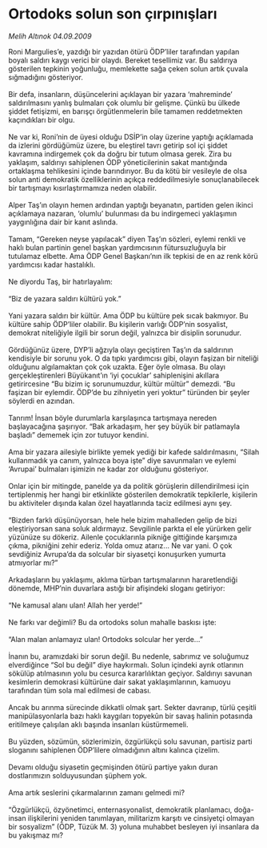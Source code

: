 # Ortodoks solun son çırpınışları

*Melih Altınok 04.09.2009*

<div class="taraf_structure_2col_1zq">
<div class="margen_n">



 <p>Roni Margulies’e, yazdığı bir yazıdan ötürü ÖDP’liler tarafından yapılan boyalı saldırı kaygı verici bir olaydı. Bereket tesellimiz var. Bu saldırıya gösterilen tepkinin yoğunluğu, memlekette sağa çeken solun artık çuvala sığmadığını gösteriyor. <br/><br/>Bir defa, insanların, düşüncelerini açıklayan bir yazara ‘mahreminde’ saldırılmasını yanlış bulmaları çok olumlu bir gelişme. Çünkü bu ülkede şiddet fetişizmi, en barışçı örgütlenmelerin bile tamamen reddetmekten kaçındıkları bir olgu. <br/><br/>Ne var ki, Roni’nin de üyesi olduğu DSİP’in olay üzerine yaptığı açıklamada da izlerini gördüğümüz üzere, bu eleştirel tavrı getirip sol içi şiddet kavramına indirgemek çok da doğru bir tutum olmasa gerek. Zira bu yaklaşım, saldırıyı sahiplenen ÖDP yöneticilerinin sakat mantığında ortaklaşma tehlikesini içinde barındırıyor. Bu da kötü bir vesileyle de olsa solun anti demokratik özelliklerinin açıkça reddedilmesiyle sonuçlanabilecek bir tartışmayı kısırlaştırmamıza neden olabilir. <br/><br/>Alper Taş’ın olayın hemen ardından yaptığı beyanatın, partiden gelen ikinci açıklamaya nazaran, ‘olumlu’ bulunması da bu indirgemeci yaklaşımın yaygınlığına dair bir kanıt aslında. <br/><br/>Tamam, “Gereken neyse yapılacak” diyen Taş’ın sözleri, eylemi renkli ve haklı bulan partinin genel başkan yardımcısının fütursuzluğuyla bir tutulamaz elbette. Ama ÖDP Genel Başkanı’nın ilk tepkisi de en az renk körü yardımcısı kadar hastalıklı. <br/><br/>Ne diyordu Taş, bir hatırlayalım: <br/><br/>“Biz de yazara saldırı kültürü yok.” <br/><br/>Yani yazara saldırı bir kültür. Ama ÖDP bu kültüre pek sıcak bakmıyor. Bu kültüre sahip ÖDP’liler olabilir. Bu kişilerin varlığı ÖDP’nin sosyalist, demokrat niteliğiyle ilgili bir sorun değil, yalnızca bir disiplin sorunudur. <br/><br/>Gördüğünüz üzere, DYP’li ağzıyla olayı geçiştiren Taş’ın da saldırının kendisiyle bir sorunu yok. O da tıpkı yardımcısı gibi, olayın faşizan bir niteliği olduğunu algılamaktan çok çok uzakta. Eğer öyle olmasa. Bu olayı gerçekleştirenleri Büyükanıt’ın ‘iyi çocuklar’ sahiplenişini akıllara getirircesine “Bu bizim iç sorunumuzdur, kültür mültür” demezdi. “Bu faşizan bir eylemdir. ÖDP’de bu zihniyetin yeri yoktur” türünden bir şeyler söylerdi en azından. <br/><br/>Tanrım! İnsan böyle durumlarla karşılaşınca tartışmaya nereden başlayacağına şaşırıyor. “Bak arkadaşım, her şey büyük bir patlamayla başladı” dememek için zor tutuyor kendini. <br/><br/>Ama bir yazara ailesiyle birlikte yemek yediği bir kafede saldırılmasını, “Silah kullanmadık ya canım, yalnızca boya işte” diye savunmaları ve eylemi ‘Avrupai’ bulmaları işimizin ne kadar zor olduğunu gösteriyor. <br/><br/>Onlar için bir mitingde, panelde ya da politik görüşlerin dillendirilmesi için tertiplenmiş her hangi bir etkinlikte gösterilen demokratik tepkilerle, kişilerin bu aktiviteler dışında kalan özel hayatlarında taciz edilmesi aynı şey. <br/><br/>“Bizden farklı düşünüyorsan, hele hele bizim mahalleden gelip de bizi eleştiriyorsan sana soluk aldırmayız. Sevgilinle parkta el ele yürürken gelir yüzünüze su dökeriz. Ailenle çocuklarınla pikniğe gittiğinde karşımıza çıkma, pikniğini zehir ederiz. Yolda omuz atarız... Ne var yani. O çok sevdiğiniz Avrupa’da da solcular bir siyasetçi konuşurken yumurta atmıyorlar mı?” <br/><br/>Arkadaşların bu yaklaşımı, aklıma türban tartışmalarının hararetlendiği dönemde, MHP’nin duvarlara astığı bir afişindeki sloganı getiriyor: <br/><br/>“Ne kamusal alanı ulan! Allah her yerde!” <br/><br/>Ne farkı var değimli? Bu da ortodoks solun mahalle baskısı işte: <br/><br/>“Alan malan anlamayız ulan! Ortodoks solcular her yerde...” <br/><br/>İnanın bu, aramızdaki bir sorun değil. Bu nedenle, sabrımız ve soluğumuz elverdiğince “Sol bu değil” diye haykırmalı. Solun içindeki ayrık otlarının sökülüp atılmasının yolu bu cesurca kararlılıktan geçiyor. Saldırıyı savunan kesimlerin demokrasi kültürüne dair sakat yaklaşımlarının, kamuoyu tarafından tüm sola mal edilmesi de cabası. <br/><br/>Ancak bu arınma sürecinde dikkatli olmak şart. Sekter davranıp, türlü çeşitli manipülasyonlarla bazı haklı kaygıları topyekûn bir savaş halinin potasında eritilmeye çalışılan aklı başında insanları küstürmemeli. <br/><br/>Bu yüzden, sözümün, sözlerimizin, özgürlükçü solu savunan, partisiz parti sloganını sahiplenen ÖDP’lilere olmadığının altını kalınca çizelim. <br/><br/>Devamı olduğu siyasetin geçmişinden ötürü partiye yakın duran dostlarımızın solduyusundan şüphem yok. <br/><br/>Ama artık seslerini çıkarmalarının zamanı gelmedi mi? <br/><br/>“Özgürlükçü, özyönetimci, enternasyonalist, demokratik planlamacı, doğa-insan ilişkilerini yeniden tanımlayan, militarizm karşıtı ve cinsiyetçi olmayan bir sosyalizm” (ÖDP, Tüzük M. 3) yoluna muhabbet besleyen iyi insanlara da bu yakışmaz mı?</p>
<br/>
<br/>
<br/>



<br/>


<div id="taraf_not">
</div>

</div>


</div>
